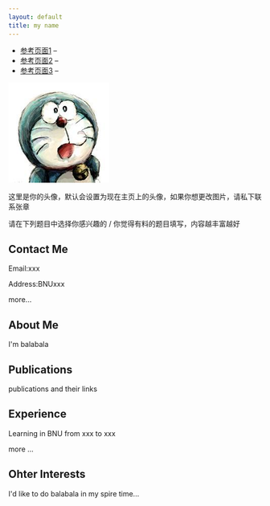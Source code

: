 ```yaml
---
layout: default
title: my name
---
```



* [参考页面1](https://homes.cs.washington.edu/~billzorn/) &ndash;
* [参考页面2](https://homes.cs.washington.edu/~vlee2/) &ndash;
* [参考页面3](http://www.shawnless.net/Shawn) &ndash;

<img src="/img/people/default-person.jpg" height="200px" width="200px" />

这里是你的头像，默认会设置为现在主页上的头像，如果你想更改图片，请私下联系张章

请在下列题目中选择你感兴趣的 / 你觉得有料的题目填写，内容越丰富越好

## Contact Me

Email:xxx

Address:BNUxxx

more...

## About Me

I'm balabala

## Publications

publications and their links

## Experience

Learning in BNU from xxx to xxx

more ...

## Ohter Interests

I'd like to do balabala in my spire time...